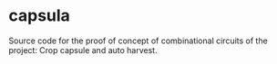 # capsula
Source code for the proof of concept of combinational circuits of the project: Crop capsule and auto harvest.
